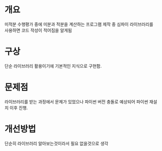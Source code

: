 # 개요
미적분 수행평가 중에 미분과 적분을 계산하는 프로그램 제작 중 
심파이 라이브러리를 사용하면 코드 작성이 적어짐을 알게됨


# 구상
단순 라이브러리 활용이기에 기본적인 지식으로 구현함.


# 문제점
라이브러리를 받는 과정에서 문제가 있었으나 파이썬 버전 충돌로 예상되어 파이썬 재설치 이후 진행.


# 개선방법
단순히 라이브러리 알아보는것이라서 필요 없을것으로 생각
